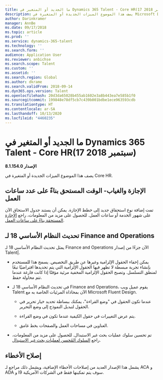 ```yaml
---
title: ما الجديد أو المتغير في Dynamics 365 Talent - Core HR(17 سبتمبر 2018)
description: يصف هذا الموضوع الميزات الجديدة أو المتغيرة في Microsoft Dynamics 365 Talent - Core HR.
author: Darinkramer
manager: AnnBe
ms.date: 09/17/2018
ms.topic: article
ms.prod: ''
ms.service: dynamics-365-talent
ms.technology: ''
ms.search.form: ''
audience: Application User
ms.reviewer: anbichse
ms.search.scope: Talent
ms.custom: ''
ms.assetid: ''
ms.search.region: Global
ms.author: dkrame
ms.search.validFrom: 2018-09-14
ms.dyn365.ops.version: Talent
ms.openlocfilehash: 20d3da65028b455ab1602e3a8b443ea7e585b1f0
ms.sourcegitcommit: 199848e78df5cb7c439b001bdbe1ece963593cdb
ms.translationtype: HT
ms.contentlocale: ar-SA
ms.lasthandoff: 10/13/2020
ms.locfileid: "4460235"
---
```

# <a name="whats-new-or-changed-in-dynamics-365-talent---core-hr-september-17-2018"></a>ما الجديد أو المتغير في Dynamics 365 Talent - Core HR(17 سبتمبر 2018)

**الإصدار 8.1.154.0**

يصف هذا الموضوع الميزات الجديدة أو المتغيرة في Core HR.

## <a name="leave-and-absence--accrue-time-based-on-hours-worked"></a>الإجازة والغياب- الوقت المستحق بناءً على عدد ساعات العمل

تمت إضافة نوع استحقاق جديد إلى خطط الإجازة. يمكن أن يستند جدول الاستحاق الآن على شهور الخدمة أو ساعات العمل. للحصول على مزيد من المعلومات، راجع [الإجازة المستحقة بناءً على ساعات العمل](leave-accrue-hours-worked.md).

## <a name="platform-update-18-for-finance-and-operations"></a>تحديث النظام الأساسي 18 لـ Finance and Operations

يمثل تحديث النظام الأساسي 18 لـ Finance and Operations الآن جزءًا من إصدار Talent|. 

-   يمكن إخفاء الحقول الإلزامية وغيرها عن طريق التخصيص. يسمح هذا للمستخدم بإنشاء تجربة مبسطة لا تظهر فيها الحقول الإلزامية التي يتم تحديدها افتراضيًا تبعًا لمنطق التسلسل. وتصبح الحقول الإلزامية المخفية مرئية مؤقتًا إذا كانت فارغة عندما تتم محاولة حفظ.

-   في تحديث النظام الأساسي 18 لـ Finance and Operations، يقوم عميل ويب Talent الآن بمحاذاة المرئيات الخاصة به مع Microsoft Fluent Design.

    -   عندما تكون الحقول في "وضع القراءة"، يمكنك ببساطة تحديد خيار تحرير في الحقول لتبديل النموذج إلى وضع التحرير.

    -   يتم عرض التغييرات في حقول الكيفية عندما تكون في وضع القراءة.

    -   العناوين في مساحات العمل والصفحات بخط غامق.

-   تم تحسين سلوك عمليات بحث غير الاستبدال. للحصول على مزيد من المعلومات، راجع [السلوك المُحسن لعمليات بحث غير الاستبدال](https://docs.microsoft.com/business-applications-release-notes/October18/dynamics365-finance-operations/non-replacing-lookups).

## <a name="bug-fixes"></a>إصلاح الأخطاء

يشمل هذا الإصدار العديد من إصلاحات الأخطاء الإضافية، ويشمل ذلك مراجع لـ ACA و ADA و I9 سوف يتم تمكينها فقط في الشركات الأمريكية.
